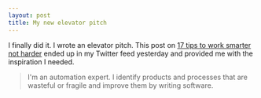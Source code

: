 ```yaml
---
layout: post
title: My new elevator pitch
---
```


I finally did it. I wrote an elevator pitch. This post on
[17 tips to work smarter not harder](http://time.com/137972/work-smarter-not-harder-17-great-tips/)
ended up in my Twitter feed yesterday and provided me with the inspiration I needed.

> I'm an automation expert. I identify products and processes that are wasteful or fragile and improve them by writing software.
